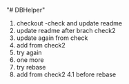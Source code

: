 "# DBHelper"

1. checkout -check and update readme
2. update readme after brach check2
3. update again from check
2. add from check2
4. try again
5. one more
6. try rebase
2. add from check2
4.1 before rebase